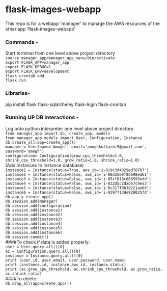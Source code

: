 # flask-images-webapp
This repo is for a webapp 'manager' to manage the AWS resources of the other app 'flask-images-webapp'

### Commands -
Start terminal from one level above project directory <br>
`source manager_app/manager_app_venv/bin/activate` <br>
`export FLASK_APP=manager_app` <br>
`export FLASK_DEBUG=1` <br>
`export FLASK_ENV=development` <br>
`flask crontab add` <br>
`flask run` <br>

### Libraries-
pip install flask flask-sqlalchemy flask-login flask-crontab

### Running UP DB interactions -
Log onto python interpreter one level above project directory <br>
`from manager_app import db, create_app, models` <br>
`from manager_app.models import User, Configuration, Instance` <br>
`db.create_all(app=create_app())` <br>
`manager = User(name='Amogh', email='amoghkulkarni5@gmail.com', password='amogh')` <br>
`configuration= Configuration(grow_cpu_threshold=1.0, shrink_cpu_threshold=1.0, grow_ratio=1.0, shrink_ratio=1.0)` <br>
(Add instances to Instance database) <br>
`instance1 = Instance(status=True, aws_id='i-019c3d4829ed787b7')` <br>
`instance2 = Instance(status=False, aws_id='i-00d3569f8b698ed61')` <br>
`instance3 = Instance(status=False, aws_id='i-05cf818c060593edd')` <br>
`instance4 = Instance(status=False, aws_id='i-022d5c2dab67c9ea3')` <br>
`instance5 = Instance(status=False, aws_id='i-0c317f8638221aa09')` <br>
`instance6 = Instance(status=False, aws_id='i-039771dde920025fd')` <br>
`db.app = create_app()` <br>
`db.session.add(manager)` <br>
`db.session.add(configuration)` <br>
`db.session.add(instance1)` <br>
`db.session.add(instance2)` <br>
`db.session.add(instance3)` <br>
`db.session.add(instance4)` <br>
`db.session.add(instance5)` <br>
`db.session.add(instance6)` <br>
`db.session.commit()` <br>
####To check if data is added properly: <br>
`user = User.query.all()[0]` <br>
`ac = Configuration.query.all()[0]` <br>
`instance = Instance.query.all()[0]` <br>
`print (user.id, user.email, user.password, user.name)` <br>
`print (instance.id, instance.aws_id, instance.status)` <br>
`print (ac.grow_cpu_threshold, ac.shrink_cpu_threshold, ac.grow_ratio, ac.shrink_ratio)` <br>
####To delete : <br>
`db.drop_all(app=create_app())` <br>